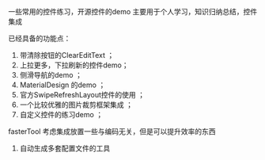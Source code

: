 一些常用的控件练习，开源控件的demo
主要用于个人学习，知识归纳总结，控件集成


已经具备的功能点：
1. 带清除按钮的ClearEditText ；
2. 上拉更多，下拉刷新的控件demo；
3. 侧滑导航的demo ；
4. MaterialDesign 的demo ；
5. 官方SwipeRefreshLayout控件的使用 ；
6. 一个比较优雅的图片裁剪框架集成 ；
7. 自定义控件的练习demo ；

fasterTool 考虑集成放置一些与编码无关，但是可以提升效率的东西

1. 自动生成多套配置文件的工具
